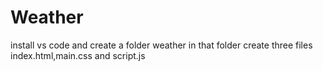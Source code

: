 # Weather

install vs code and create a folder weather
in that folder create three files index.html,main.css and script.js
